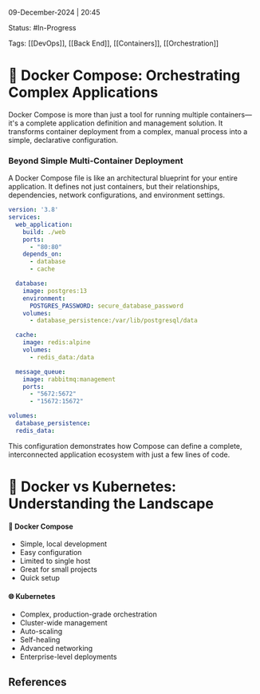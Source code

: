09-December-2024 | 20:45

Status: #In-Progress 

Tags: [[DevOps]], [[Back End]], [[Containers]], [[Orchestration]]

# 🚢 Docker Compose: Orchestrating Complex Applications

Docker Compose is more than just a tool for running multiple containers—it's a complete application definition and management solution. It transforms container deployment from a complex, manual process into a simple, declarative configuration.

### Beyond Simple Multi-Container Deployment

A Docker Compose file is like an architectural blueprint for your entire application. It defines not just containers, but their relationships, dependencies, network configurations, and environment settings.

```yaml
version: '3.8'
services:
  web_application:
    build: ./web
    ports:
      - "80:80"
    depends_on:
      - database
      - cache

  database:
    image: postgres:13
    environment:
      POSTGRES_PASSWORD: secure_database_password
    volumes:
      - database_persistence:/var/lib/postgresql/data

  cache:
    image: redis:alpine
    volumes:
      - redis_data:/data

  message_queue:
    image: rabbitmq:management
    ports:
      - "5672:5672"
      - "15672:15672"

volumes:
  database_persistence:
  redis_data:
```

This configuration demonstrates how Compose can define a complete, interconnected application ecosystem with just a few lines of code.

# 🚀 Docker vs Kubernetes: Understanding the Landscape

#### 🧩 Docker Compose
- Simple, local development
- Easy configuration
- Limited to single host
- Great for small projects
- Quick setup

#### 🌐 Kubernetes
- Complex, production-grade orchestration
- Cluster-wide management
- Auto-scaling
- Self-healing
- Advanced networking
- Enterprise-level deployments
## References
